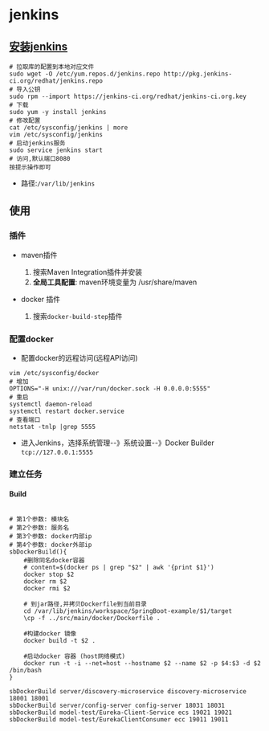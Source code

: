 # jenkins
## [安装jenkins](https://segmentfault.com/a/1190000007086764)
```
# 拉取库的配置到本地对应文件
sudo wget -O /etc/yum.repos.d/jenkins.repo http://pkg.jenkins-ci.org/redhat/jenkins.repo
# 导入公钥
sudo rpm --import https://jenkins-ci.org/redhat/jenkins-ci.org.key
# 下载
sudo yum -y install jenkins
# 修改配置
cat /etc/sysconfig/jenkins | more
vim /etc/sysconfig/jenkins
# 启动jenkins服务  
sudo service jenkins start 
# 访问,默认端口8080
按提示操作即可
```
- 路径:`/var/lib/jenkins`

## 使用
### 插件
- maven插件
    1. 搜索Maven Integration插件并安装
    2. **全局工具配置**: maven环境变量为 /usr/share/maven
    
- docker 插件
    1. 搜索`docker-build-step`插件
    
### 配置docker
- 配置docker的远程访问(远程API访问)
```
vim /etc/sysconfig/docker
# 增加
OPTIONS="-H unix:///var/run/docker.sock -H 0.0.0.0:5555"
# 重启
systemctl daemon-reload  
systemctl restart docker.service 
# 查看端口
netstat -tnlp |grep 5555  
```
- 进入Jenkins，选择系统管理--》系统设置--》Docker Builder
`tcp://127.0.0.1:5555`
### 建立任务
#### Build
```

# 第1个参数: 模块名
# 第2个参数: 服务名
# 第3个参数: docker内部ip
# 第4个参数: docker外部ip
sbDockerBuild(){
	#删除同名docker容器
	# content=$(docker ps | grep "$2" | awk '{print $1}')
	docker stop $2
	docker rm $2
	docker rmi $2

	# 到jar路径,并拷贝Dockerfile到当前目录
	cd /var/lib/jenkins/workspace/SpringBoot-example/$1/target
	\cp -f ../src/main/docker/Dockerfile .

	#构建docker 镜像
	docker build -t $2 .

	#启动docker 容器 (host网络模式)
	docker run -t -i --net=host --hostname $2 --name $2 -p $4:$3 -d $2 /bin/bash
}

sbDockerBuild server/discovery-microservice discovery-microservice 18001 18001  
sbDockerBuild server/config-server config-server 18031 18031 
sbDockerBuild model-test/Eureka-Client-Service ecs 19021 19021 
sbDockerBuild model-test/EurekaClientConsumer ecc 19011 19011 

```